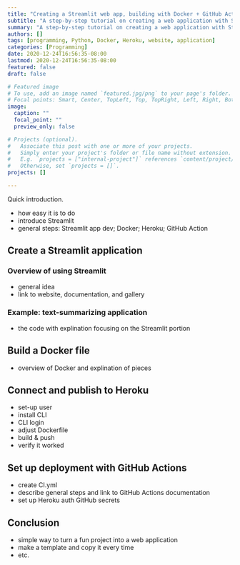 ```yaml
---
title: "Creating a Streamlit web app, building with Docker + GitHub Actions, and hosting on Heroku"
subtitle: "A step-by-step tutorial on creating a web application with Streamlit, building a Docker image with GitHub Actions, and hosting on Heroku."
summary: "A step-by-step tutorial on creating a web application with Streamlit, building a Docker image with GitHub Actions, and hosting on Heroku."
authors: []
tags: [programming, Python, Docker, Heroku, website, application]
categories: [Programming]
date: 2020-12-24T16:56:35-08:00
lastmod: 2020-12-24T16:56:35-08:00
featured: false
draft: false

# Featured image
# To use, add an image named `featured.jpg/png` to your page's folder.
# Focal points: Smart, Center, TopLeft, Top, TopRight, Left, Right, BottomLeft, Bottom, BottomRight.
image:
  caption: ""
  focal_point: ""
  preview_only: false

# Projects (optional).
#   Associate this post with one or more of your projects.
#   Simply enter your project's folder or file name without extension.
#   E.g. `projects = ["internal-project"]` references `content/project/deep-learning/index.md`.
#   Otherwise, set `projects = []`.
projects: []

---
```


Quick introduction.

- how easy it is to do
- introduce Streamlit
- general steps: Streamlit app dev; Docker; Heroku; GitHub Action

## Create a Streamlit application

### Overview of using Streamlit

- general idea
- link to website, documentation, and gallery

### Example: text-summarizing application

- the code with explination focusing on the Streamlit portion

## Build a Docker file

- overview of Docker and explination of pieces

## Connect and publish to Heroku

- set-up user
- install CLI
- CLI login
- adjust Dockerfile
- build & push
- verify it worked

## Set up deployment with GitHub Actions

- create CI.yml
- describe general steps and link to GitHub Actions documentation
- set up Heroku auth GitHub secrets

## Conclusion

- simple way to turn a fun project into a web application
- make a template and copy it every time
- etc.

